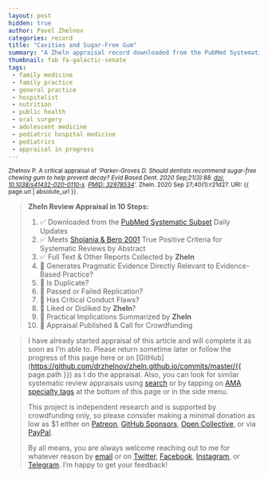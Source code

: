 ```yaml
---
layout: post
hidden: true
author: Pavel Zhelnov
categories: record
title: "Cavities and Sugar-Free Gum"
summary: "A Zheln appraisal record downloaded from the PubMed Systematic Subset daily updates."
thumbnail: fab fa-galactic-senate
tags:
 - family medicine
 - family practice
 - general practice
 - hospitalist
 - nutrition
 - public health
 - oral surgery
 - adolescent medicine
 - pediatric hospital medicine
 - pediatrics
 - appraisal in progress
---
```


<small id="citation">Zhelnov P. A critical appraisal of _‘Parker-Groves D. Should dentists recommend sugar-free chewing gum to help prevent decay? Evid Based Dent. 2020 Sep;21(3):88. [doi: 10.1038/s41432-020-0110-x](https://doi.org/10.1038/s41432-020-0110-x). [PMID: 32978534](https://pubmed.gov/32978534)’._ Zheln. 2020 Sep 27;40(1):r21d27. URI: {{ page.url | absolute_url }}.</small>

> **Zheln Review Appraisal in 10 Steps:**
>
> 1. ✅ Downloaded from the [PubMed Systematic Subset](https://github.com/p1m-ortho/qs-global-ortho-search-queries/blob/global-sr-query/README.md) Daily Updates
> 2. ✅ Meets [Shojania & Bero 2001](https://www.researchgate.net/publication/11820967_Taking_Advantage_of_the_Explosion_of_Systematic_Reviews_An_Efficient_MEDLINE_Search_Strategy) True Positive Criteria for Systematic Reviews by Abstract
> 3. ✅ Full Text & Other Reports Collected by **Zheln**
> 4. 🔄 Generates Pragmatic Evidence Directly Relevant to Evidence-Based Practice?
> 5. 🔄 Is Duplicate?
> 6. 🔄 Passed or Failed Replication?
> 7. 🔄 Has Critical Conduct Flaws?
> 8. 🔄 Liked or Disliked by **Zheln**?
> 9. 🔄 Practical Implications Summarized by **Zheln**
> 10. 🔄 Appraisal Published & Call for Crowdfunding

> I have already started appraisal of this article and will complete it as soon as I’m able to. Please return sometime later or follow the progress of this page here or on [GitHub](https://github.com/drzhelnov/zheln.github.io/commits/master/{{ page.path }}) as I do the appraisal. Also, you can look for similar systematic review appraisals using [search](/search/) or by tapping on [AMA specialty tags](/browse/) at the bottom of this page or in the side menu.
>
> This project is independent research and is supported by crowdfunding only, so please consider making a minimal donation as low as $1 either on [Patreon](https://patreon.com/zheln), [GitHub Sponsors](https://github.com/sponsors/drzhelnov), [Open Collective](https://opencollective.com/zheln), or via [PayPal](https://paypal.me/pjelnov).
>
> By all means, you are always welcome reaching out to me for whatever reason by [email](mailto:pavel@zheln.com) or on [Twitter](https://twitter.com/drzhelnov), [Facebook](https://facebook.com/drzhelnov), [Instagram](https://instagram.com/igzheln), or [Telegram](https://t.me/drzhelnov). I’m happy to get your feedback!
